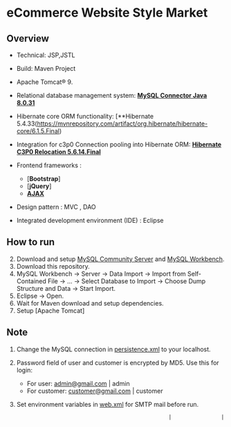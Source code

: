 # eCommerce Website Style Market



## Overview

- Technical: JSP,JSTL
- Build: Maven Project
- Apache Tomcat® 9.
- Relational database management system: [**MySQL Connector Java 8.0.31**](https://mvnrepository.com/artifact/mysql/mysql-connector-java/8.0.31)
- Hibernate core ORM functionality: [**Hibernate 5.4.33(https://mvnrepository.com/artifact/org.hibernate/hibernate-core/6.1.5.Final)
- Integration for c3p0 Connection pooling into Hibernate ORM: [**Hibernate C3P0 Relocation 5.6.14.Final**](https://mvnrepository.com/artifact/org.hibernate/hibernate-c3p0/5.6.14.Final)

- Frontend frameworks :
    - [**Bootstrap**]
    - [**jQuery**]
    - [**AJAX**]()
   
- Design pattern : MVC , DAO
- Integrated development environment (IDE) : Eclipse

## How to run
2. Download and setup [MySQL Community Server](https://dev.mysql.com/downloads/mysql/) and [MySQL Workbench](https://dev.mysql.com/downloads/workbench/).
3. Download this repository.
4. MySQL Workbench -> Server -> Data Import -> Import from Self-Contained File -> ... -> Select Database to Import -> Choose Dump Structure and Data -> Start Import.
5. Eclipse -> Open.
6. Wait for Maven download and setup dependencies.
7. Setup [Apache Tomcat]

## Note

1. Change the MySQL connection in <a href="./src/main/java/META-INF/persistence.xml" target="_blank">persistence.xml</a> to
   your localhost.
2. Password field of user and customer is encrypted by MD5. Use this for login:

    - For user: admin@gmail.com | admin
    - For customer: customer@gmail.com | customer

3. Set environment variables in <a href="./eCommerceWebsite/src/main/webapp/WEB-INF/web.xml" target="_blank">web.xml</a>
   for SMTP mail before run.

                                                        |                |
